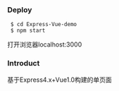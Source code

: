 ### Deploy

```
 $ cd Express-Vue-demo
 $ npm start
```
打开浏览器localhost:3000

### Introduct

基于Express4.x+Vue1.0构建的单页面